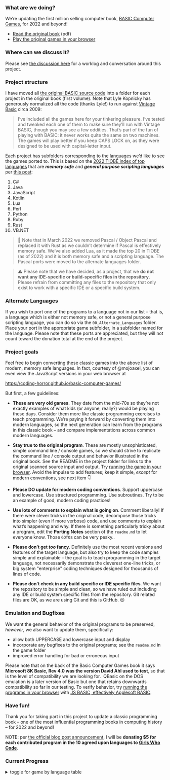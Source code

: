 ### What are we doing?

We’re updating the first million selling computer book, [BASIC Computer Games](https://en.wikipedia.org/wiki/BASIC_Computer_Games), for 2022 and beyond!

- [Read the original book](https://annarchive.com/files/Basic_Computer_Games_Microcomputer_Edition.pdf) (pdf)
- [Play the original games in your browser](https://troypress.com/wp-content/uploads/user/js-basic/index.html)

### Where can we discuss it?

Please see [the discussion here](https://discourse.codinghorror.com/t/-/7927) for a worklog and conversation around this project.

### Project structure

I have moved all [the original BASIC source code](http://www.vintage-basic.net/games.html) into a folder for each project in the original book (first volume). Note that Lyle Kopnicky has generously normalized all the code (thanks Lyle!) to run against [Vintage Basic](http://www.vintage-basic.net/download.html) circa 2009:

> I’ve included all the games here for your tinkering pleasure. I’ve tested and tweaked each one of them to make sure they’ll run with Vintage BASIC, though you may see a few oddities. That’s part of the fun of playing with BASIC: it never works quite the same on two machines. The games will play better if you keep CAPS LOCK on, as they were designed to be used with capital-letter input.

Each project has subfolders corresponding to the languages we’d like to see the games ported to. This is based on the [2022 TIOBE index of top languages](https://www.tiobe.com/tiobe-index/) that are _**memory safe**_ and _**general purpose scripting languages**_ per [this post](https://discourse.codinghorror.com/t/-/7927/34):

1. C# 
2. Java
3. JavaScript
4. Kotlin
5. Lua
6. Perl
7. Python
8. Ruby
9. Rust
10. VB.NET

> 📢 Note that in March 2022 we removed Pascal / Object Pascal and replaced it with Rust as we couldn’t determine if Pascal is effectively memory safe. We’ve also added Lua, as it made the top 20 in TIOBE (as of 2022) and it is both memory safe and a scripting language. The Pascal ports were moved to the alternate languages folder.

> ⚠️ Please note that we have decided, as a project, that we **do not want any IDE-specific or build-specific files in the repository.** Please refrain from committing any files to the repository that only exist to work with a specific IDE or a specific build system.

### Alternate Languages

If you wish to port one of the programs to a language not in our list – that is, a language which is either not memory safe, or not a general purpose scripting language, you can do so via the `00_Alternate_Languages` folder. Place your port in the appropriate game subfolder, in a subfolder named for the language. Please note that these ports are appreciated, but they will not count toward the donation total at the end of the project.

### Project goals

Feel free to begin converting these classic games into the above list of modern, memory safe languages. In fact, courtesy of @mojoaxel, you can even view the JavaScript versions in your web browser at

https://coding-horror.github.io/basic-computer-games/

But first, a few guidelines:

- **These are very old games**. They date from the mid-70s so they’re not exactly examples of what kids (or anyone, really?) would be playing these days. Consider them more like classic programming exercises to teach programming.  We’re paying it forward by converting them into modern languages, so the next generation can learn from the programs in this classic book – and compare implementations across common modern languages.

- **Stay true to the original program**. These are mostly unsophisticated, simple command line / console games, so we should strive to replicate the command line / console output and behavior illustrated in the original book. See the README in the project folder for links to the original scanned source input and output. Try [running the game in your browser](https://troypress.com/wp-content/uploads/user/js-basic/index.html). Avoid the impulse to add features; keep it simple, _except_ for modern conventions, see next item 👇

- **Please DO update for modern coding conventions**. Support uppercase and lowercase. Use structured programming. Use subroutines. Try to be an example of good, modern coding practices!

- **Use lots of comments to explain what is going on**. Comment liberally! If there were clever tricks in the original code, decompose those tricks into simpler (even if more verbose) code, and use comments to explain what’s happening and why. If there is something particularly tricky about a program, edit the **Porting Notes** section of the `readme.md` to let everyone know. Those `GOTO`s can be very pesky..

- **Please don’t get _too_ fancy**. Definitely use the most recent versions and features of the target language, but also try to keep the code samples simple and explainable – the goal is to teach programming in the target language, not necessarily demonstrate the cleverest one-line tricks, or big system "enterprise" coding techniques designed for thousands of lines of code.

- **Please don't check in any build specific or IDE specific files**. We want the repository to be simple and clean, so we have ruled out including any IDE or build system specific files from the repository. Git related files are OK, as we are using Git and this is GitHub. 😉

### Emulation and Bugfixes

We want the general behavior of the original programs to be preserved, _however_, we also want to update them, specifically:

- allow both UPPERCASE and lowercase input and display
- incorporate any bugfixes to the original programs; see the `readme.md` in the game folder
- improved error handling for bad or erroneous input

Please note that on the back of the Basic Computer Games book it says **Microsoft 8K Basic, Rev 4.0 was the version David Ahl used to test**, so that is the level of compatibility we are looking for.  QBasic on the DOS emulation is a later version of Basic but one that retains downwards compatibility so far in our testing. To verify behavior, try [running the programs in your browser](https://troypress.com/wp-content/uploads/user/js-basic/index.html) with [JS BASIC, effectively Applesoft BASIC](https://github.com/inexorabletash/jsbasic/).

### Have fun!

Thank you for taking part in this project to update a classic programming book – one of the most influential programming books in computing history – for 2022 and beyond!

NOTE: per [the official blog post announcement](https://blog.codinghorror.com/updating-the-single-most-influential-book-of-the-basic-era/), I will be **donating $5 for each contributed program in the 10 agreed upon languages to [Girls Who Code](https://girlswhocode.com/)**.

### Current Progress

<details><summary>toggle for game by language table</summary>

| Name                   | csharp | java | javascript | kotlin | lua | perl | python | ruby | rust | vbnet |
| ---------------------- | ------ | ---- | ---------- | ------ | --- | ---- | ------ | ---- | ---- | ----- |
| 01_Acey_Ducey          | x      | x    | x          | x      | x   | x    | x      | x    | x    | x     |
| 02_Amazing             | x      | x    | x          |        |     | x    | x      | x    | x    | x     |
| 03_Animal              | x      | x    | x          | x      | x   | x    | x      | x    | x    | x     |
| 04_Awari               | x      | x    | x          |        |     | x    | x      | x    | x    | x     |
| 05_Bagels              | x      | x    | x          | x      | x   | x    | x      | x    | x    | x     |
| 06_Banner              | x      | x    | x          |        |     | x    | x      | x    |      | x     |
| 07_Basketball          | x      | x    | x          |        |     | x    | x      | x    |      | x     |
| 08_Batnum              | x      | x    | x          |        |     | x    | x      | x    |      | x     |
| 09_Battle              | x      | x    | x          |        |     |      | x      |      |      | x     |
| 10_Blackjack           | x      | x    | x          |        |     |      | x      | x    | x    | x     |
| 11_Bombardment         | x      | x    | x          |        |     | x    | x      | x    | x    | x     |
| 12_Bombs_Away          | x      | x    | x          |        | x   | x    | x      |      |      | x     |
| 13_Bounce              | x      | x    | x          |        |     | x    | x      | x    |      | x     |
| 14_Bowling             | x      | x    | x          |        |     | x    | x      |      |      | x     |
| 15_Boxing              | x      | x    | x          |        |     | x    | x      |      |      | x     |
| 16_Bug                 | x      | x    | x          |        |     |      | x      | x    |      | x     |
| 17_Bullfight           | x      |      | x          | x      |     |      | x      |      |      | x     |
| 18_Bullseye            | x      | x    | x          |        |     | x    | x      |      | x    | x     |
| 19_Bunny               | x      | x    | x          |        |     | x    | x      | x    |      | x     |
| 20_Buzzword            | x      | x    | x          |        | x   | x    | x      | x    | x    | x     |
| 21_Calendar            | x      | x    | x          |        |     | x    | x      | x    | x    | x     |
| 22_Change              | x      | x    | x          |        |     | x    | x      |      | x    | x     |
| 23_Checkers            | x      |      | x          |        |     | x    | x      | x    |      | x     |
| 24_Chemist             | x      | x    | x          |        |     | x    | x      |      | x    | x     |
| 25_Chief               | x      | x    | x          |        | x   | x    | x      | x    |      | x     |
| 26_Chomp               | x      | x    | x          |        |     | x    | x      |      |      | x     |
| 27_Civil_War           | x      | x    | x          |        |     |      | x      |      |      | x     |
| 28_Combat              | x      | x    | x          |        |     | x    | x      |      |      | x     |
| 29_Craps               | x      | x    | x          |        | x   | x    | x      | x    | x    | x     |
| 30_Cube                | x      | x    | x          |        |     |      | x      | x    | x    | x     |
| 31_Depth_Charge        | x      | x    | x          |        |     | x    | x      | x    |      | x     |
| 32_Diamond             | x      | x    | x          | x      |     | x    | x      | x    | x    | x     |
| 33_Dice                | x      | x    | x          |        | x   | x    | x      | x    | x    | x     |
| 34_Digits              | x      | x    | x          |        |     | x    | x      |      |      | x     |
| 35_Even_Wins           | x      |      | x          |        |     | x    | x      |      | x    | x     |
| 36_Flip_Flop           | x      | x    | x          |        |     | x    | x      | x    | x    | x     |
| 37_Football            | x      |      | x          |        |     |      | x      |      |      | x     |
| 38_Fur_Trader          | x      | x    | x          |        |     | x    | x      |      |      | x     |
| 39_Golf                | x      |      | x          |        |     |      | x      |      |      | x     |
| 40_Gomoko              | x      | x    | x          |        |     | x    | x      |      |      | x     |
| 41_Guess               | x      | x    | x          |        |     | x    | x      | x    | x    | x     |
| 42_Gunner              | x      | x    | x          |        |     | x    | x      |      |      | x     |
| 43_Hammurabi           | x      | x    | x          |        |     |      | x      |      |      | x     |
| 44_Hangman             | x      | x    | x          |        |     | x    | x      | x    |      | x     |
| 45_Hello               | x      | x    | x          |        | x   | x    | x      | x    |      | x     |
| 46_Hexapawn            | x      |      |            |        |     |      | x      |      |      | x     |
| 47_Hi-Lo               | x      |      | x          | x      | x   | x    | x      | x    | x    | x     |
| 48_High_IQ             | x      | x    | x          |        |     |      | x      |      |      | x     |
| 49_Hockey              | x      |      | x          |        |     |      | x      |      |      | x     |
| 50_Horserace           | x      |      | x          |        |     |      |        |      | x    | x     |
| 51_Hurkle              | x      | x    | x          |        |     | x    | x      | x    | x    | x     |
| 52_Kinema              | x      | x    | x          |        |     | x    | x      | x    |      | x     |
| 53_King                | x      |      | x          |        |     |      | x      |      |      | x     |
| 54_Letter              | x      | x    | x          |        |     | x    | x      | x    | x    | x     |
| 55_Life                | x      | x    | x          |        |     | x    | x      | x    | x    | x     |
| 56_Life_for_Two        | x      | x    | x          |        |     | x    | x      |      |      | x     |
| 57_Literature_Quiz     | x      | x    | x          |        |     | x    | x      |      | x    | x     |
| 58_Love                | x      | x    | x          |        |     | x    | x      | x    |      | x     |
| 59_Lunar_LEM_Rocket    | x      |      | x          |        |     |      | x      |      | x    | x     |
| 60_Mastermind          | x      | x    | x          |        |     | x    | x      |      | x    | x     |
| 61_Math_Dice           | x      | x    | x          |        |     | x    | x      | x    | x    | x     |
| 62_Mugwump             | x      | x    | x          |        |     | x    | x      |      | x    | x     |
| 63_Name                | x      | x    | x          | x      |     | x    | x      | x    |      | x     |
| 64_Nicomachus          | x      | x    | x          |        |     | x    | x      |      | x    | x     |
| 65_Nim                 | x      |      | x          |        |     |      | x      | x    | x    | x     |
| 66_Number              | x      | x    | x          |        |     | x    | x      |      | x    | x     |
| 67_One_Check           | x      | x    | x          |        |     | x    | x      |      |      | x     |
| 68_Orbit               | x      | x    | x          |        |     | x    | x      | x    | x    | x     |
| 69_Pizza               | x      | x    | x          |        |     | x    | x      | x    |      | x     |
| 70_Poetry              | x      | x    | x          |        |     | x    | x      | x    |      | x     |
| 71_Poker               | x      | x    | x          |        |     |      |        |      |      | x     |
| 72_Queen               | x      |      | x          |        |     | x    | x      |      | x    | x     |
| 73_Reverse             | x      | x    | x          |        |     | x    | x      | x    |      | x     |
| 74_Rock_Scissors_Paper | x      | x    | x          | x      |     | x    | x      | x    | x    | x     |
| 75_Roulette            | x      | x    | x          |        |     | x    | x      |      | x    | x     |
| 76_Russian_Roulette    | x      | x    | x          | x      |     | x    | x      | x    | x    | x     |
| 77_Salvo               | x      |      | x          |        |     |      | x      |      |      | x     |
| 78_Sine_Wave           | x      | x    | x          | x      |     | x    | x      | x    | x    | x     |
| 79_Slalom              | x      |      | x          |        |     |      | x      |      |      | x     |
| 80_Slots               | x      | x    | x          |        |     | x    | x      | x    |      | x     |
| 81_Splat               | x      | x    | x          |        |     | x    | x      |      | x    | x     |
| 82_Stars               | x      | x    | x          |        |     | x    | x      | x    | x    | x     |
| 83_Stock_Market        | x      | x    | x          |        |     |      | x      |      |      | x     |
| 84_Super_Star_Trek     | x      | x    | x          |        |     |      | x      |      | x    | x     |
| 85_Synonym             | x      | x    | x          |        |     | x    | x      | x    |      | x     |
| 86_Target              | x      | x    | x          |        |     | x    | x      |      |      | x     |
| 87_3-D_Plot            | x      | x    | x          |        |     | x    | x      | x    |      | x     |
| 88_3-D_Tic-Tac-Toe     | x      |      | x          |        |     |      | x      |      |      | x     |
| 89_Tic-Tac-Toe         | x      | x    | x          | x      |     | x    | x      |      | x    | x     |
| 90_Tower               | x      | x    | x          |        |     | x    | x      |      | x    | x     |
| 91_Train               | x      | x    | x          |        |     | x    | x      | x    | x    | x     |
| 92_Trap                | x      | x    | x          |        |     | x    | x      | x    | x    | x     |
| 93_23_Matches          | x      | x    | x          |        |     | x    | x      | x    |      | x     |
| 94_War                 | x      | x    | x          | x      |     | x    | x      | x    | x    | x     |
| 95_Weekday             | x      | x    | x          |        |     | x    | x      |      | x    | x     |
| 96_Word                | x      | x    | x          |        |     | x    | x      | x    | x    | x     |

</details>
